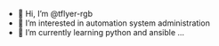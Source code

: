 - 👋 Hi, I’m @tflyer-rgb
- 👀 I’m interested in automation system administration 
- 🌱 I’m currently learning python and ansible
...

<!---
tflyer-rgb/tflyer-rgb is a ✨ special ✨ repository because its `README.md` (this file) appears on your GitHub profile.
You can click the Preview link to take a look at your changes.
--->
